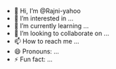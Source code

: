 - 👋 Hi, I’m @Rajni-yahoo
- 👀 I’m interested in ...
- 🌱 I’m currently learning ...
- 💞️ I’m looking to collaborate on ...
- 📫 How to reach me ...
- 😄 Pronouns: ...
- ⚡ Fun fact: ...

<!---
Rajni-yahoo/Rajni-yahoo is a ✨ special ✨ repository because its `README.md` (this file) appears on your GitHub profile.
You can click the Preview link to take a look at your changes.
--->
